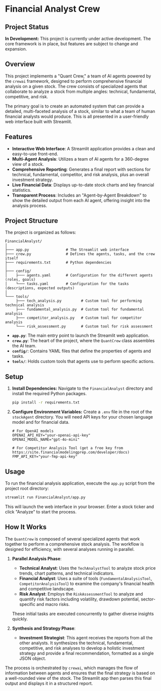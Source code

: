 # Financial Analyst Crew

## Project Status

**In Development:** This project is currently under active development. The core framework is in place, but features are subject to change and expansion.

## Overview

This project implements a "Quant Crew," a team of AI agents powered by the `crewai` framework, designed to perform comprehensive financial analysis on a given stock. The crew consists of specialized agents that collaborate to analyze a stock from multiple angles: technical, fundamental, competitive, and risk.

The primary goal is to create an automated system that can provide a detailed, multi-faceted analysis of a stock, similar to what a team of human financial analysts would produce. This is all presented in a user-friendly web interface built with Streamlit.

## Features

-   **Interactive Web Interface**: A Streamlit application provides a clean and easy-to-use front-end.
-   **Multi-Agent Analysis**: Utilizes a team of AI agents for a 360-degree view of a stock.
-   **Comprehensive Reporting**: Generates a final report with sections for technical, fundamental, competitor, and risk analysis, plus an overall investment strategy.
-   **Live Financial Data**: Displays up-to-date stock charts and key financial statistics.
-   **Transparent Process**: Includes an "Agent-by-Agent Breakdown" to show the detailed output from each AI agent, offering insight into the analysis process.

## Project Structure

The project is organized as follows:

```
FinancialAnalyst/
│
├─── app.py                 # The Streamlit web interface
├─── crew.py                # Defines the agents, tasks, and the crew itself
├─── requirements.txt       # Python dependencies
│
├─── config/
│    ├─── agents.yaml       # Configuration for the different agents (roles, goals)
│    └─── tasks.yaml        # Configuration for the tasks (descriptions, expected outputs)
│
└─── tools/
     ├─── tech_analysis.py         # Custom tool for performing technical analysis
     ├─── fundamental_analysis.py  # Custom tool for fundamental analysis
     ├─── competitor_analysis.py   # Custom tool for competitor analysis
     └─── risk_assessment.py       # Custom tool for risk assessment
```

- **`app.py`**: The main entry point to launch the Streamlit web application.
- **`crew.py`**: The heart of the project, where the `QuantCrew` class assembles the AI team.
- **`config/`**: Contains YAML files that define the properties of agents and tasks.
- **`tools/`**: Holds custom tools that agents use to perform specific actions.

## Setup

1.  **Install Dependencies:**
    Navigate to the `FinancialAnalyst` directory and install the required Python packages.
    ```bash
    pip install -r requirements.txt
    ```

2.  **Configure Environment Variables:**
    Create a `.env` file in the root of the `stockAgent` directory. You will need API keys for your chosen language model and for financial data.

    ```
    # For OpenAI models
    OPENAI_API_KEY="your-openai-api-key"
    OPENAI_MODEL_NAME="gpt-4o-mini"

    # For Competitor Analysis Tool (get a free key from https://site.financialmodelingprep.com/developer/docs)
    FMP_API_KEY="your-fmp-api-key"
    ```

## Usage

To run the financial analysis application, execute the `app.py` script from the project root directory:

```bash
streamlit run FinancialAnalyst/app.py
```

This will launch the web interface in your browser. Enter a stock ticker and click "Analyze" to start the process.

## How It Works

The `QuantCrew` is composed of several specialized agents that work together to perform a comprehensive stock analysis. The workflow is designed for efficiency, with several analyses running in parallel.

1.  **Parallel Analysis Phase**:
    *   **Technical Analyst**: Uses the `TechAnalystTool` to analyze stock price trends, chart patterns, and technical indicators.
    *   **Financial Analyst**: Uses a suite of tools (`FundamentalAnalysisTool`, `CompetitorAnalysisTool`) to examine the company's financial health and competitive landscape.
    *   **Risk Analyst**: Employs the `RiskAssessmentTool` to analyze and quantify risk factors including volatility, drawdown potential, sector-specific and macro risks.

    These initial tasks are executed concurrently to gather diverse insights quickly.

2.  **Synthesis and Strategy Phase**:
    *   **Investment Strategist**: This agent receives the reports from all the other analysts. It synthesizes the technical, fundamental, competitive, and risk analyses to develop a holistic investment strategy and provide a final recommendation, formatted as a single JSON object.

The process is orchestrated by `crewai`, which manages the flow of information between agents and ensures that the final strategy is based on a well-rounded view of the stock. The Streamlit app then parses this final output and displays it in a structured report.
